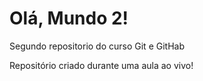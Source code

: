 # Olá, Mundo 2!
 Segundo repositorio do curso Git e GitHab

Repositório criado durante uma aula ao vivo!
